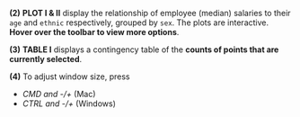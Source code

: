 **(2)** __PLOT I & II__ display the relationship of employee (median) salaries to their ``age`` and ``ethnic`` respectively, grouped by ``sex``. The plots are interactive. **Hover over the toolbar to view more options**.

**(3)** __TABLE I__  displays a contingency table of the **counts of points that are currently selected**. 

**(4)** To adjust window size, press 
- *CMD and -/+* (Mac)
- *CTRL and -/+* (Windows)

